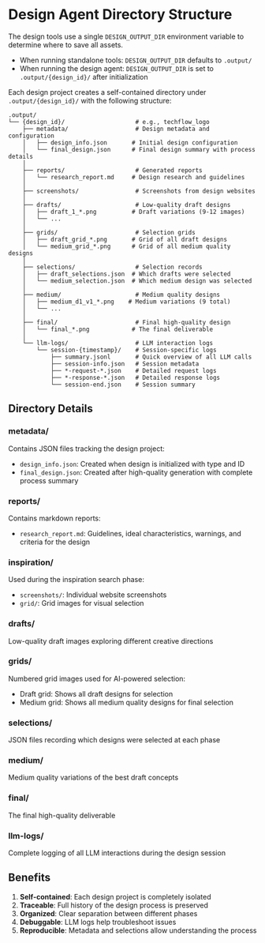 # Design Agent Directory Structure

The design tools use a single `DESIGN_OUTPUT_DIR` environment variable to determine where to save all assets. 

- When running standalone tools: `DESIGN_OUTPUT_DIR` defaults to `.output/`
- When running the design agent: `DESIGN_OUTPUT_DIR` is set to `.output/{design_id}/` after initialization

Each design project creates a self-contained directory under `.output/{design_id}/` with the following structure:

```
.output/
└── {design_id}/                    # e.g., techflow_logo
    ├── metadata/                   # Design metadata and configuration
    │   ├── design_info.json       # Initial design configuration
    │   └── final_design.json      # Final design summary with process details
    │
    ├── reports/                    # Generated reports
    │   └── research_report.md     # Design research and guidelines
    │
    ├── screenshots/                # Screenshots from design websites
    │
    ├── drafts/                     # Low-quality draft designs
    │   ├── draft_1_*.png          # Draft variations (9-12 images)
    │   └── ...
    │
    ├── grids/                      # Selection grids
    │   ├── draft_grid_*.png       # Grid of all draft designs
    │   └── medium_grid_*.png      # Grid of all medium quality designs
    │
    ├── selections/                 # Selection records
    │   ├── draft_selections.json  # Which drafts were selected
    │   └── medium_selection.json  # Which medium design was selected
    │
    ├── medium/                     # Medium quality designs
    │   ├── medium_d1_v1_*.png    # Medium variations (9 total)
    │   └── ...
    │
    ├── final/                      # Final high-quality design
    │   └── final_*.png            # The final deliverable
    │
    └── llm-logs/                   # LLM interaction logs
        └── session-{timestamp}/    # Session-specific logs
            ├── summary.jsonl       # Quick overview of all LLM calls
            ├── session-info.json   # Session metadata
            ├── *-request-*.json    # Detailed request logs
            ├── *-response-*.json   # Detailed response logs
            └── session-end.json    # Session summary
```

## Directory Details

### metadata/
Contains JSON files tracking the design project:
- `design_info.json`: Created when design is initialized with type and ID
- `final_design.json`: Created after high-quality generation with complete process summary

### reports/
Contains markdown reports:
- `research_report.md`: Guidelines, ideal characteristics, warnings, and criteria for the design

### inspiration/
Used during the inspiration search phase:
- `screenshots/`: Individual website screenshots
- `grid/`: Grid images for visual selection

### drafts/
Low-quality draft images exploring different creative directions

### grids/
Numbered grid images used for AI-powered selection:
- Draft grid: Shows all draft designs for selection
- Medium grid: Shows all medium quality designs for final selection

### selections/
JSON files recording which designs were selected at each phase

### medium/
Medium quality variations of the best draft concepts

### final/
The final high-quality deliverable

### llm-logs/
Complete logging of all LLM interactions during the design session

## Benefits

1. **Self-contained**: Each design project is completely isolated
2. **Traceable**: Full history of the design process is preserved
3. **Organized**: Clear separation between different phases
4. **Debuggable**: LLM logs help troubleshoot issues
5. **Reproducible**: Metadata and selections allow understanding the process